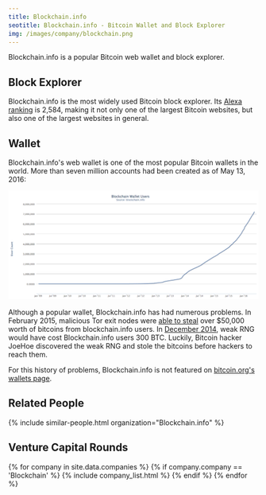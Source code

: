 ```yaml
---
title: Blockchain.info
seotitle: Blockchain.info - Bitcoin Wallet and Block Explorer
img: /images/company/blockchain.png
---
```

Blockchain.info is a popular Bitcoin web wallet and block explorer. 

## Block Explorer

Blockchain.info is the most widely used Bitcoin block explorer. Its [Alexa ranking](http://www.alexa.com/siteinfo/https%3A%2F%2Fblockchain.info) is 2,584, making it not only one of the largest Bitcoin websites, but also one of the largest websites in general. 

## Wallet

Blockchain.info's web wallet is one of the most popular Bitcoin wallets in the world. More than seven million accounts had been created as of May 13, 2016: 

<a href="https://blockchain.info/charts/my-wallet-n-users?timespan=all&showDataPoints=false&daysAverageString=1&show_header=true&scale=0&address="><img src="/images/blockchain-users.png" alt="blockchain-users"/> </a>

Although a popular wallet, Blockchain.info has had numerous problems. In February 2015, malicious Tor exit nodes were [able to steal](http://www.bitcoinaffiliatenetwork.com/blog/bryan/how-hackers-used-tor-to-rob-blockchain-info-and-localbitcoins-users/) over $50,000 worth of bitcoins from blockchain.info users. In [December 2014](http://cointelegraph.com/news/johoe-strikes-again-lifts-more-than-300-bitcoins-from-secure-wallets), weak RNG would have cost Blockchain.info users 300 BTC. Luckily, Bitcoin hacker JoeHoe discovered the weak RNG and stole the bitcoins before hackers to reach them. 

For this history of problems, Blockchain.info is not featured on [bitcoin.org's wallets page](https://bitcoin.org/en/choose-your-wallet). 
 
## Related People

{% include similar-people.html organization="Blockchain.info" %}

## Venture Capital Rounds

{% for company in site.data.companies %}
{% if company.company == 'Blockchain' %}
{% include company_list.html %}
{% endif %}
{% endfor %}
